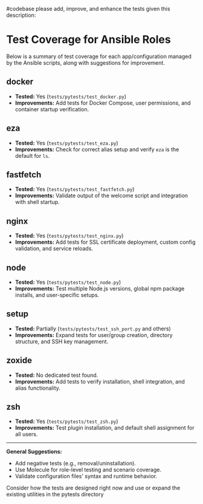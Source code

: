 #codebase please add, improve, and enhance the tests given this description:

# Test Coverage for Ansible Roles

Below is a summary of test coverage for each app/configuration managed by the Ansible scripts, along with suggestions for improvement.

## docker

- **Tested:** Yes (`tests/pytests/test_docker.py`)
- **Improvements:** Add tests for Docker Compose, user permissions, and container startup verification.

## eza

- **Tested:** Yes (`tests/pytests/test_eza.py`)
- **Improvements:** Check for correct alias setup and verify `eza` is the default for `ls`.

## fastfetch

- **Tested:** Yes (`tests/pytests/test_fastfetch.py`)
- **Improvements:** Validate output of the welcome script and integration with shell startup.

## nginx

- **Tested:** Yes (`tests/pytests/test_nginx.py`)
- **Improvements:** Add tests for SSL certificate deployment, custom config validation, and service reloads.

## node

- **Tested:** Yes (`tests/pytests/test_node.py`)
- **Improvements:** Test multiple Node.js versions, global npm package installs, and user-specific setups.

## setup

- **Tested:** Partially (`tests/pytests/test_ssh_port.py` and others)
- **Improvements:** Expand tests for user/group creation, directory structure, and SSH key management.

## zoxide

- **Tested:** No dedicated test found.
- **Improvements:** Add tests to verify installation, shell integration, and alias functionality.

## zsh

- **Tested:** Yes (`tests/pytests/test_zsh.py`)
- **Improvements:** Test plugin installation, and default shell assignment for all users.

---

**General Suggestions:**

- Add negative tests (e.g., removal/uninstallation).
- Use Molecule for role-level testing and scenario coverage.
- Validate configuration files' syntax and runtime behavior.

Consider how the tests are designed right now and use or expand the existing utilities in the pytests directory
